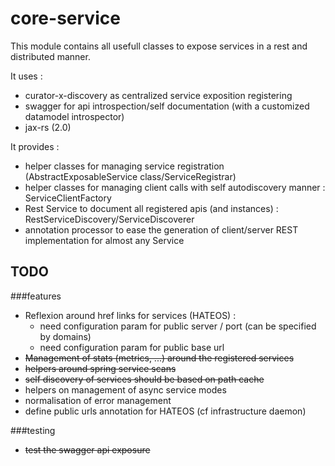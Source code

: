 core-service
=================

This module contains all usefull classes to expose services in a rest and distributed manner.

It uses :
- curator-x-discovery as centralized service exposition registering
- swagger for api introspection/self documentation (with a customized datamodel introspector)
- jax-rs (2.0)

It provides :
- helper classes for managing service registration (AbstractExposableService class/ServiceRegistrar)
- helper classes for managing client calls with self autodiscovery manner : ServiceClientFactory
- Rest Service to document all registered apis (and instances) : RestServiceDiscovery/ServiceDiscoverer
- annotation processor to ease the generation of client/server REST implementation for almost any Service

TODO
--------------
###features
- Reflexion around href links for services (HATEOS) :
    * need configuration param for public server / port (can be specified by domains)
    * need configuration param for public base url
- ~~Management of stats (metrics, ...) around the registered services~~
- ~~helpers around spring service scans~~
- ~~self discovery of services should be based on path cache~~
- helpers on management of async service modes
- normalisation of error management
- define public urls annotation for HATEOS (cf infrastructure daemon)

###testing
- ~~test the swagger api exposure~~